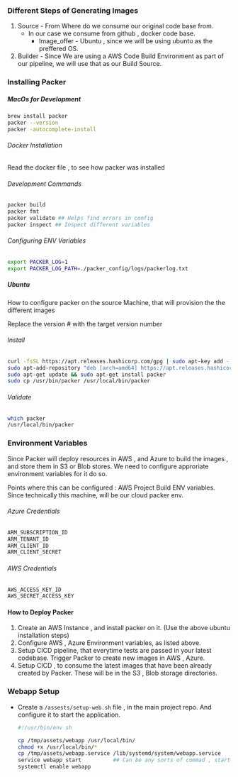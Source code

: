 ### Different Steps of Generating Images

1. Source - From Where do we consume our original code base from.
   - In our case we consume from github , docker code base.
     - Image_offer - Ubuntu , since we will be using ubuntu as the preffered OS.
2. Builder - Since We are using a AWS Code Build Environment as part of our pipeline, we will use that as our Build Source.

### Installing Packer

##### MacOs for Development

```bash
brew install packer
packer --version
packer -autocomplete-install
```

###### Docker Installation

Read the docker file , to see how packer was installed

###### Development Commands

```bash
packer build
packer fmt 
packer validate ## Helps find errors in config
packer inspect ## Inspect different variables
```

###### Configuring ENV Variables

```bash
export PACKER_LOG=1
export PACKER_LOG_PATH=./packer_config/logs/packerlog.txt
```

##### Ubuntu

How to configure packer on the source Machine, that will provision the the different images

Replace the version # with the target version number

###### Install

```bash
curl -fsSL https://apt.releases.hashicorp.com/gpg | sudo apt-key add -
sudo apt-add-repository "deb [arch=amd64] https://apt.releases.hashicorp.com $(lsb_release -cs) main"
sudo apt-get update && sudo apt-get install packer
sudo cp /usr/bin/packer /usr/local/bin/packer
```

###### Validate

```bash
which packer
/usr/local/bin/packer
```

### Environment Variables

Since Packer will deploy resources in AWS , and Azure to build the images , and store them in S3 or Blob stores. We need to configure approriate environment variables for it do so.

Points where this can be configured : AWS Project Build ENV variables. Since technically this machine, will be our cloud packer env.

###### Azure Credentials

```bash
ARM_SUBSCRIPTION_ID
ARM_TENANT_ID
ARM_CLIENT_ID
ARM_CLIENT_SECRET
```

###### AWS Credentials

```bash
AWS_ACCESS_KEY_ID
AWS_SECRET_ACCESS_KEY
```

#### How to Deploy Packer

1. Create an AWS Instance , and install packer on it. (Use the above ubuntu installation steps)
2. Configure AWS , Azure Environment variables, as listed above.
3. Setup CICD pipeline, that everytime tests are passed in your latest codebase. Trigger Packer to create new images in AWS , Azure.
4. Setup CICD , to consume the latest images that have been already created by Packer. These will be in the S3 , Blob storage directories.

### Webapp Setup

- Create a ``/assests/setup-web.sh`` file , in the main project repo. And configure it to start the application.

  ```bash
  #!/usr/bin/env sh

  cp /tmp/assets/webapp /usr/local/bin/
  chmod +x /usr/local/bin/*
  cp /tmp/assets/webapp.service /lib/systemd/system/webapp.service
  service webapp start			## Can be any sorts of commad , start node, .NET
  systemctl enable webapp				
  ```
